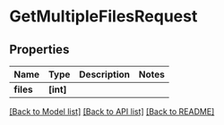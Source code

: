 # GetMultipleFilesRequest


## Properties

Name | Type | Description | Notes
------------ | ------------- | ------------- | -------------
**files** | **[int]** |  | 

[[Back to Model list]](../README.md#models) [[Back to API list]](../README.md#api-endpoints) [[Back to README]](../README.md)


